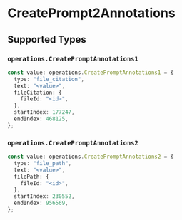 # CreatePrompt2Annotations


## Supported Types

### `operations.CreatePromptAnnotations1`

```typescript
const value: operations.CreatePromptAnnotations1 = {
  type: "file_citation",
  text: "<value>",
  fileCitation: {
    fileId: "<id>",
  },
  startIndex: 177247,
  endIndex: 468125,
};
```

### `operations.CreatePromptAnnotations2`

```typescript
const value: operations.CreatePromptAnnotations2 = {
  type: "file_path",
  text: "<value>",
  filePath: {
    fileId: "<id>",
  },
  startIndex: 230552,
  endIndex: 956569,
};
```

